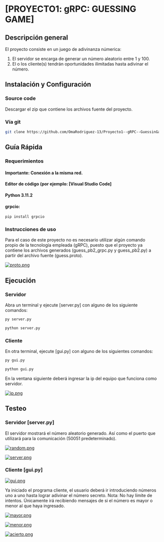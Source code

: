 # [PROYECTO1: gRPC: GUESSING GAME]

## Descripción general

El proyecto consiste en un juego de adivinanza númerica:

1. El servidor se encarga de generar un número aleatorio entre 1 y 100.
2. El o los cliente(s) tendrán oportunidades ilimitadas hasta adivinar el número. 

## Instalación y Configuración

### Source code

Descargar el zip que contiene los archivos fuente del proyecto.

### Vía git 

```bash
git clone https://github.com/OmaRodriguez-13/Proyecto1--gRPC--GuessinGame
```

## Guía Rápida

### Requerimientos

#### **Importante: Conexión a la misma red.**
#### Editor de código (por ejemplo: [Visual Studio Code]
#### Python 3.11.2

#### grpcio:

```bash
pip install grpcio
```

### Instrucciones de uso

Para el caso de este proyecto no es necesario utilizar algún comando propio de la tecnología empleada (gRPC), puesto que el proyecto ya contiene los archivos generados (guess_pb2_grpc.py y guess_pb2.py) a partir del archivo fuente (guess.proto).

[![proto.png](https://i.postimg.cc/3wzdpb2z/proto.png)](https://postimg.cc/FfgrXpWx)

## Ejecución

### Servidor

Abra un terminal y ejecute [server.py] con alguno de los siguiente comandos:

```bash
py server.py
```

```bash
python server.py
```

### Cliente

En otra terminal, ejecute [gui.py] con alguno de los siguientes comandos:

```bash
py gui.py
```

```bash
python gui.py
```

En la ventana siguiente deberá ingresar la ip del equipo que funciona como servidor.

[![ip.png](https://i.postimg.cc/SQ3DRyXG/ip.png)](https://postimg.cc/pyQD1MJ9)

## Testeo

### Servidor [server.py]

El servidor mostrará el número aleatorio generado. Así como el puerto que utilizará para la comunicación (50051 predeterminado).  

[![random.png](https://i.postimg.cc/CL6YznGQ/random.png)](https://postimg.cc/crYPzH5R)

[![server.png](https://i.postimg.cc/Gh9nw3WJ/server.png)](https://postimg.cc/crqbfW4r)

### Cliente [gui.py]

[![gui.png](https://i.postimg.cc/brhMGprr/gui.png)](https://postimg.cc/MM9tNkyJ)

Ya iniciado el programa cliente, el usuario deberá ir introduciendo números uno a uno hasta lograr adivinar el número secreto.
Nota: No hay límite de intentos. Únicamente irá recibiendo mensajes de si el número es mayor o menor al que haya ingresado.

[![mayor.png](https://i.postimg.cc/vB8Sr3ML/mayor.png)](https://postimg.cc/Y4V3kNvh)

[![menor.png](https://i.postimg.cc/wMZfdzN0/menor.png)](https://postimg.cc/BP5cxdMK)

[![acierto.png](https://i.postimg.cc/SRBrvr0P/acierto.png)](https://postimg.cc/1VKwgD30)
